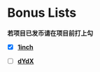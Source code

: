 # Bonus Lists

**若项目已发币请在项目前打上勾**

- [x] [**1inch**](https://github.com/Whisker17/luyangmao/issues/2)

- [ ] [**dYdX**](https://github.com/Whisker17/luyangmao/issues/2)